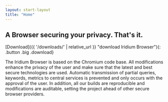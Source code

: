```yaml
---
layout: start-layout
title: "Home"
---
```


## A Browser securing your privacy. That's it. #
      
[Download]({{ '/downloads/' | relative_url }} "download Iridium Browser"){: .button .big .download}     
	 
The Iridium Browser is based on the Chromium code base. All modifications enhance the privacy of the user and make sure that the latest and best secure technologies are used.
Automatic transmission of partial queries, keywords, metrics to central services is prevented and only occurs with the approval of the user. In addition, all our builds are reproducible and modifications are auditable, setting the project ahead of other secure browser providers.
